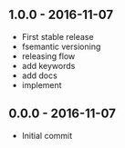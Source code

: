 

## 1.0.0 - 2016-11-07
- First stable release
- fsemantic versioning
- releasing flow
- add keywords
- add docs
- implement

## 0.0.0 - 2016-11-07
- Initial commit